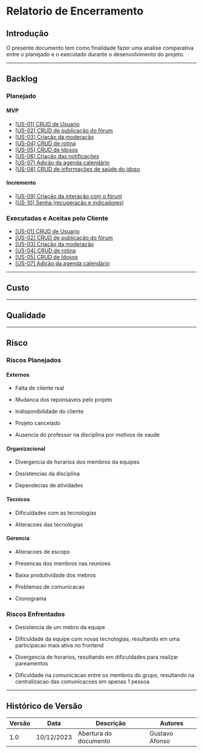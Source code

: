 # Relatorio de Encerramento

## Introdução

O presente documento tem como finalidade fazer uma analise comparativa entre o planejado e o executado durante o desenvolvimento do projeto.

---

## Backlog

### Planejado

#### MVP

- [[US-01] CRUD de Usuario ](https://github.com/fga-eps-mds/2023-2-GEROcuidado-Doc/issues/88)
- [[US-02] CRUD de publicação do fórum](https://github.com/fga-eps-mds/2023-2-GEROcuidado-Doc/issues/111)
- [[US-03] Criação da moderação](https://github.com/fga-eps-mds/2023-2-GEROcuidado-Doc/issues/107)
- [[US-04] CRUD de rotina](https://github.com/fga-eps-mds/2023-2-GEROcuidado-Doc/issues/114)
- [[US-05] CRUD de Idosos](https://github.com/fga-eps-mds/2023-2-GEROcuidado-Doc/issues/112)
- [[US-06] Criação das notificações](https://github.com/fga-eps-mds/2023-2-GEROcuidado-Doc/issues/110)
- [[US-07] Adição da agenda calendário](https://github.com/fga-eps-mds/2023-2-GEROcuidado-Doc/issues/177)
- [[US-08] CRUD de informações de saúde do idoso](https://github.com/fga-eps-mds/2023-2-GEROcuidado-Doc/issues/116)

#### Incremento

- [[US-09] Criação da interação com o fórum](https://github.com/fga-eps-mds/2023-2-GEROcuidado-Doc/issues/109)
- [[US-10] Senha (recuperação e indicadores)](https://github.com/fga-eps-mds/2023-2-GEROcuidado-Doc/issues/113)

### Executadas e Aceitas pelo Cliente

- [[US-01] CRUD de Usuario ](https://github.com/fga-eps-mds/2023-2-GEROcuidado-Doc/issues/88)
- [[US-02] CRUD de publicação do fórum](https://github.com/fga-eps-mds/2023-2-GEROcuidado-Doc/issues/111)
- [[US-03] Criação da moderação](https://github.com/fga-eps-mds/2023-2-GEROcuidado-Doc/issues/107)
- [[US-04] CRUD de rotina](https://github.com/fga-eps-mds/2023-2-GEROcuidado-Doc/issues/114)
- [[US-05] CRUD de Idosos](https://github.com/fga-eps-mds/2023-2-GEROcuidado-Doc/issues/112)
- [[US-07] Adição da agenda calendário](https://github.com/fga-eps-mds/2023-2-GEROcuidado-Doc/issues/177)

---

## Custo

---

## Qualidade

---

## Risco

### Riscos Planejados

#### Externos 

- Falta de cliente real

- Mudanca dos reponsaveis pelo projeto

- Indisponibilidade do cliente 

- Projeto cancelado

- Ausencia do professor na disciplina por motivos de saude

#### Organizacional

- Divergencia de horarios dos membros da equipes

- Desistencias da disciplina 

- Dependecias de atividades

#### Tecnicos 

- Dificuldades com as tecnologias 

- Alteracoes das tecnologias 

#### Gerencia

- Alteracoes de escopo

- Presencas dos membros nas reunioes

- Baixa produtividade dos mebros 

- Problemas de comunicacao 

- Cronograma

### Riscos Enfrentados

- Desistencia de um mebro da equipe

- Dificuldade da equipe com novas tecnologias, resultando em uma participacao mais ativa no frontend

- Divergencia de horarios, resultando em dificuldades para realizar pareamentos

- Dificuldade na comunicacao entre os membros do grupo, resultando na centralizacao das comunicacoes em apenas 1 pessoa

---

## Histórico de Versão

| Versão | Data       | Descrição             | Autores         |
| ------ | ---------- | --------------------- | --------------- |
| 1.0    | 10/12/2023 | Abertura do documento | Gustavo Afonso  |
